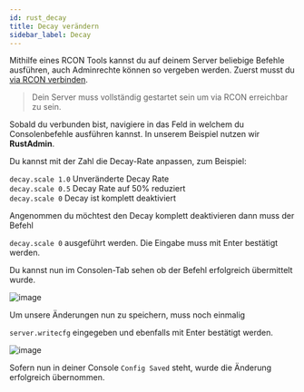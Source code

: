 ```yaml
---
id: rust_decay
title: Decay verändern
sidebar_label: Decay
---
```


Mithilfe eines RCON Tools kannst du auf deinem Server beliebige Befehle ausführen, auch Adminrechte können so vergeben werden.
Zuerst musst du [via RCON verbinden](rust_connectrcon.md).

> Dein Server muss vollständig gestartet sein um via RCON erreichbar zu sein. 

Sobald du verbunden bist, navigiere in das Feld in welchem du Consolenbefehle ausführen kannst. In unserem Beispiel nutzen wir **RustAdmin**.

Du kannst mit der Zahl die Decay-Rate anpassen, zum Beispiel:

`decay.scale 1.0` Unveränderte Decay Rate<br>
`decay.scale 0.5` Decay Rate auf 50% reduziert<br>
`decay.scale 0` Decay ist komplett deaktiviert<br>

Angenommen du möchtest den Decay komplett deaktivieren dann muss der Befehl

```decay.scale 0``` ausgeführt werden. Die Eingabe muss mit Enter bestätigt werden.

Du kannst nun im Consolen-Tab sehen ob der Befehl erfolgreich übermittelt wurde.

![image](https://user-images.githubusercontent.com/26007280/189934246-35f2930a-02d4-4ab3-a203-23ca6345d6ed.png)


Um unsere Änderungen nun zu speichern, muss noch einmalig

```server.writecfg``` eingegeben und ebenfalls mit Enter bestätigt werden.

![image](https://user-images.githubusercontent.com/26007280/189934350-a5b8f858-3e6d-4258-b896-d59e30673884.png)

Sofern nun in deiner Console `Config Saved` steht, wurde die Änderung erfolgreich übernommen.



